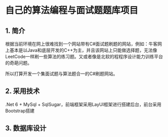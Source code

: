 # 自己的算法编程与面试题题库项目

## 1. 简介

根据当前环境在网上很难找到一个网站带有C#面试题刷题的网站，例如：牛客网上基本是以Java和底层开发的C++为主，并且该网站上只能做选择题，无法像LeetCode一样刷一些算法的练习题。又或者像是北软的程程序设计能力训练平台的奇葩问题。

所以打算开发一个集面试题与算法题合一的C#刷题网站。

## 2. 采用技术

.Net 6 + MySql + SqlSugar，前端框架采用LayUI框架进行搭建后台，前台采用Bootstrap搭建

## 3. 数据库设计

